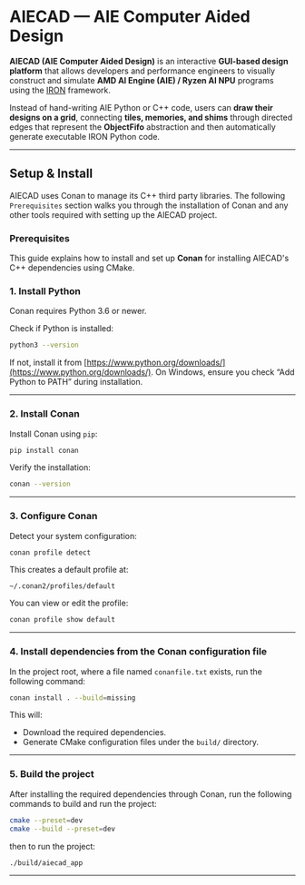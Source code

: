 # AIECAD — AIE Computer Aided Design

**AIECAD (AIE Computer Aided Design)** is an interactive **GUI-based design platform** that allows developers and performance engineers to visually construct and simulate **AMD AI Engine (AIE) / Ryzen AI NPU** programs using the [IRON](https://github.com/Xilinx/mlir-aie) framework.

Instead of hand-writing AIE Python or C++ code, users can **draw their designs on a grid**, connecting **tiles, memories, and shims** through directed edges that represent the **ObjectFifo** abstraction and then automatically generate executable IRON Python code.

---

## Setup & Install
AIECAD uses Conan to manage its C++ third party libraries. The following `Prerequisites` section walks you through the installation of Conan and any other tools required with setting up the AIECAD project.

### Prerequisites

This guide explains how to install and set up **Conan** for installing AIECAD's C++ dependencies using CMake.

### 1. Install Python

Conan requires Python 3.6 or newer.

Check if Python is installed:

```bash
python3 --version
```

If not, install it from [https://www.python.org/downloads/](https://www.python.org/downloads/).
On Windows, ensure you check “Add Python to PATH” during installation.

---

### 2. Install Conan

Install Conan using `pip`:

```bash
pip install conan
```

Verify the installation:

```bash
conan --version
```

---

### 3. Configure Conan

Detect your system configuration:

```bash
conan profile detect
```

This creates a default profile at:

```
~/.conan2/profiles/default
```

You can view or edit the profile:

```bash
conan profile show default
```

---

### 4. Install dependencies from the Conan configuration file

In the project root, where a file named `conanfile.txt` exists, run the following command:

```bash
conan install . --build=missing
```

This will:

* Download the required dependencies.
* Generate CMake configuration files under the `build/` directory.

---

### 5. Build the project

After installing the required dependencies through Conan, run the following commands to build and run the project:

```bash
cmake --preset=dev
cmake --build --preset=dev
```
then to run the project:

```bash
./build/aiecad_app
```

---